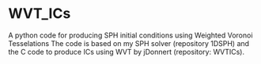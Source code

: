 # WVT_ICs
A python code for producing SPH initial conditions using Weighted Voronoi Tesselations
The code is based on my SPH solver (repository 1DSPH) and the C code to produce ICs using WVT by jDonnert (repository: WVTICs).
